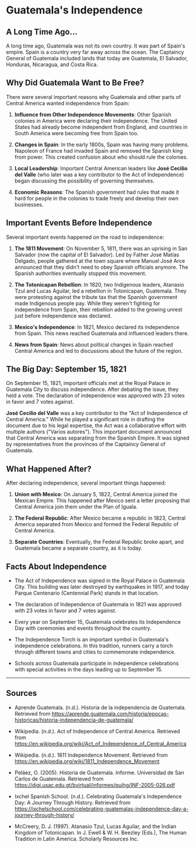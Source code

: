 # Guatemala's Independence

## A Long Time Ago...

A long time ago, Guatemala was not its own country. It was part of Spain's empire. Spain is a country very far away across the ocean. The Captaincy General of Guatemala included lands that today are Guatemala, El Salvador, Honduras, Nicaragua, and Costa Rica.

## Why Did Guatemala Want to Be Free?

There were several important reasons why Guatemala and other parts of Central America wanted independence from Spain:

1. **Influence from Other Independence Movements**: Other Spanish colonies in America were declaring their independence. The United States had already become independent from England, and countries in South America were becoming free from Spain too.

2. **Changes in Spain**: In the early 1800s, Spain was having many problems. Napoleon of France had invaded Spain and removed the Spanish king from power. This created confusion about who should rule the colonies.

3. **Local Leadership**: Important Central American leaders like **José Cecilio del Valle** (who later was a key contributor to the Act of Independence) began discussing the possibility of governing themselves.

4. **Economic Reasons**: The Spanish government had rules that made it hard for people in the colonies to trade freely and develop their own businesses.

## Important Events Before Independence

Several important events happened on the road to independence:

1. **The 1811 Movement**: On November 5, 1811, there was an uprising in San Salvador (now the capital of El Salvador). Led by Father José Matías Delgado, people gathered at the town square where Manuel José Arce announced that they didn't need to obey Spanish officials anymore. The Spanish authorities eventually stopped this movement.

2. **The Totonicapan Rebellion**: In 1820, two Indigenous leaders, Atanasio Tzul and Lucas Aguilar, led a rebellion in Totonicapan, Guatemala. They were protesting against the tribute tax that the Spanish government made Indigenous people pay. While they weren't fighting for independence from Spain, their rebellion added to the growing unrest just before independence was declared.

3. **Mexico's Independence**: In 1821, Mexico declared its independence from Spain. This news reached Guatemala and influenced leaders there.

4. **News from Spain**: News about political changes in Spain reached Central America and led to discussions about the future of the region.

## The Big Day: September 15, 1821

On September 15, 1821, important officials met at the Royal Palace in Guatemala City to discuss independence. After debating the issue, they held a vote. The declaration of independence was approved with 23 votes in favor and 7 votes against.

**José Cecilio del Valle** was a key contributor to the "Act of Independence of Central America." While he played a significant role in drafting the document due to his legal expertise, the Act was a collaborative effort with multiple authors ("Varios autores"). This important document announced that Central America was separating from the Spanish Empire. It was signed by representatives from the provinces of the Captaincy General of Guatemala.

## What Happened After?

After declaring independence, several important things happened:

1. **Union with Mexico**: On January 5, 1822, Central America joined the Mexican Empire. This happened after Mexico sent a letter proposing that Central America join them under the Plan of Iguala.

2. **The Federal Republic**: After Mexico became a republic in 1823, Central America separated from Mexico and formed the Federal Republic of Central America.

3. **Separate Countries**: Eventually, the Federal Republic broke apart, and Guatemala became a separate country, as it is today.

## Facts About Independence

* The Act of Independence was signed in the Royal Palace in Guatemala City. This building was later destroyed by earthquakes in 1917, and today Parque Centenario (Centennial Park) stands in that location.

* The declaration of Independence of Guatemala in 1821 was approved with 23 votes in favor and 7 votes against.

* Every year on September 15, Guatemala celebrates its Independence Day with ceremonies and events throughout the country.

* The Independence Torch is an important symbol in Guatemala's independence celebrations. In this tradition, runners carry a torch through different towns and cities to commemorate independence.

* Schools across Guatemala participate in independence celebrations with special activities in the days leading up to September 15.

---

## Sources

* Aprende Guatemala. (n.d.). Historia de la independencia de Guatemala. Retrieved from https://aprende.guatemala.com/historia/epocas-historicas/historia-independencia-de-guatemala/

* Wikipedia. (n.d.). Act of Independence of Central America. Retrieved from https://en.wikipedia.org/wiki/Act_of_Independence_of_Central_America

* Wikipedia. (n.d.). 1811 Independence Movement. Retrieved from https://en.wikipedia.org/wiki/1811_Independence_Movement

* Peláez, O. (2005). Historia de Guatemala. Informe. Universidad de San Carlos de Guatemala. Retrieved from https://digi.usac.edu.gt/bvirtual/informes/puihg/INF-2005-026.pdf

* Ixchel Spanish School. (n.d.). Celebrating Guatemala's Independence Day: A Journey Through History. Retrieved from https://ixchelschool.com/celebrating-guatemalas-independence-day-a-journey-through-history/

* McCreery, D. J. (1997). Atanasio Tzul, Lucas Aguilar, and the Indian Kingdom of Totonicapan. In J. Ewell & W. H. Beezley (Eds.), The Human Tradition in Latin America. Scholarly Resources Inc.
